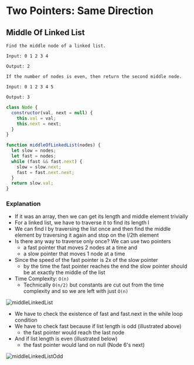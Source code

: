 # Two Pointers: Same Direction
## Middle Of Linked List
```
Find the middle node of a linked list.

Input: 0 1 2 3 4

Output: 2

If the number of nodes is even, then return the second middle node.

Input: 0 1 2 3 4 5

Output: 3
```
```javascript
class Node {
  constructor(val, next = null) {
    this.val = val;
    this.next = next;
  }
}

function middleOfLinkedList(nodes) {
  let slow = nodes;
  let fast = nodes;
  while (fast && fast.next) {
    slow = slow.next;
    fast = fast.next.next;
  }
  return slow.val;
}
```
### Explanation
- If it was an array, then we can get its length and middle element trivially
- For a linked list, we have to traverse it to find its length l
- We can find l by traversing the list once and then find the middle element by traversing it again and stop on the l/2th element
- Is there any way to traverse only once? We can use two pointers
  - a fast pointer that moves 2 nodes at a time and
  - a slow pointer that moves 1 node at a time
- Since the speed of the fast pointer is 2x of the slow pointer
  - by the time the fast pointer reaches the end the slow pointer should be at exactly the middle of the list
- Time Complexity: `O(n)`
  - Technically `O(n/2)` but constants are cut out from the time complexity and so we are left with just `O(n)`


![middleLinkedList](../images/middleLinkedList.gif)

- We have to check the existence of fast and fast.next in the while loop condition
- We have to check fast because if list length is odd (illustrated above)
  - the fast pointer would reach the last node
- And if list length is even (illustrated below)
  - the fast pointer would land on null (Node 6's next)

![middleLinkedListOdd](../images/middleLinkedListOdd.gif)
